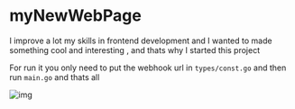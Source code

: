 # myNewWebPage

I improve a lot my skills in frontend development and I wanted to made something cool and interesting , and thats why I started this project

For run it you only need to put the webhook url in `types/const.go` and then run `main.go` and thats all

![img](https://media.discordapp.net/attachments/820472030474272769/875113015744294912/Screen_Shot_2021-08-11_at_15.26.18.png?width=1508&height=943)
